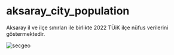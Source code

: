 # aksaray_city_population
Aksaray il ve ilçe sınırları ile birlikte 2022 TÜiK ilçe nüfus verilerini göstermektedir.


![secgeo](https://github.com/secgeo/aksaray_city_population/assets/44051115/dd9c6317-1bde-48f7-b83f-6ff451ddeac4)
